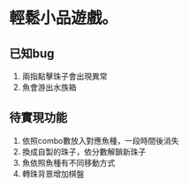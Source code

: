 # 輕鬆小品遊戲。
## 已知bug
1. 兩指點擊珠子會出現異常
2. 魚會游出水族箱
## 待實現功能
1. 依照combo數放入對應魚種，一段時間後消失
2. 換成自製的珠子，依分數解鎖新珠子
3. 魚依照魚種有不同移動方式
4. 轉珠背景增加棋盤
